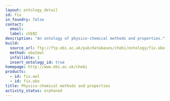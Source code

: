 ```yaml
---
layout: ontology_detail
id: fix
in_foundry: false
contact:
  email:
  label: chEBI
description: "An ontology of physico-chemical methods and properties."
build:
  source_url: ftp://ftp.ebi.ac.uk/pub/databases/chebi/ontology/fix.obo
  method: obo2owl
  infallible: 1
  insert_ontology_id: true
homepage: http://www.ebi.ac.uk/chebi
products:
  - id: fix.owl
  - id: fix.obo
title: Physico-chemical methods and properties
activity_status: orphaned
---
```

